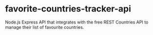 # favorite-countries-tracker-api
 Node.js Express API that integrates with the free REST Countries API to manage their list of favourite countries. 
